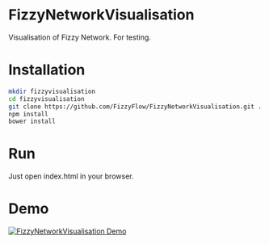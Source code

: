# FizzyNetworkVisualisation
Visualisation of Fizzy Network. For testing.

# Installation

```bash
mkdir fizzyvisualisation
cd fizzyvisualisation
git clone https://github.com/FizzyFlow/FizzyNetworkVisualisation.git .
npm install
bower install
```
# Run

Just open index.html in your browser.

# Demo

[![FizzyNetworkVisualisation Demo](http://img.youtube.com/vi/bkBqAc8G7UM/0.jpg)](https://youtu.be/bkBqAc8G7UM)

